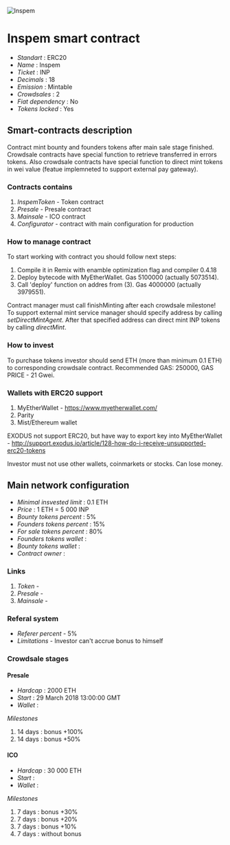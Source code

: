 ![Inspem](logo.png "Inspem")

# Inspem smart contract

* _Standart_        : ERC20
* _Name_            : Inspem
* _Ticket_          : INP
* _Decimals_        : 18
* _Emission_        : Mintable
* _Crowdsales_      : 2
* _Fiat dependency_ : No
* _Tokens locked_   : Yes

## Smart-contracts description

Contract mint bounty and founders tokens after main sale stage finished. 
Crowdsale contracts have special function to retrieve transferred in errors tokens.
Also crowdsale contracts have special function to direct mint tokens in wei value (featue implemneted to support external pay gateway).

### Contracts contains
1. _InspemToken_ - Token contract
2. _Presale_ - Presale contract
3. _Mainsale_ - ICO contract
4. _Configurator_ - contract with main configuration for production

### How to manage contract
To start working with contract you should follow next steps:
1. Compile it in Remix with enamble optimization flag and compiler 0.4.18
2. Deploy bytecode with MyEtherWallet. Gas 5100000 (actually 5073514).
3. Call 'deploy' function on addres from (3). Gas 4000000 (actually 3979551). 

Contract manager must call finishMinting after each crowdsale milestone!
To support external mint service manager should specify address by calling _setDirectMintAgent_. After that specified address can direct mint INP tokens by calling _directMint_.

### How to invest
To purchase tokens investor should send ETH (more than minimum 0.1 ETH) to corresponding crowdsale contract.
Recommended GAS: 250000, GAS PRICE - 21 Gwei.

### Wallets with ERC20 support
1. MyEtherWallet - https://www.myetherwallet.com/
2. Parity 
3. Mist/Ethereum wallet

EXODUS not support ERC20, but have way to export key into MyEtherWallet - http://support.exodus.io/article/128-how-do-i-receive-unsupported-erc20-tokens

Investor must not use other wallets, coinmarkets or stocks. Can lose money.

## Main network configuration

* _Minimal insvested limit_     : 0.1 ETH
* _Price_                       : 1 ETH = 5 000 INP
* _Bounty tokens percent_       : 5% 
* _Founders tokens percent_     : 15% 
* _For sale tokens percent_     : 80% 
* _Founders tokens wallet_      :  
* _Bounty tokens wallet_        : 
* _Contract owner_              : 

### Links
1. _Token_ -
2. _Presale_ -
3. _Mainsale_ -

### Referal system
* _Referer percent_ - 5%
* _Limitations_ - Investor сan't accrue bonus to himself

### Crowdsale stages

#### Presale
* _Hardcap_                    : 2000 ETH
* _Start_                      : 29 March 2018 13:00:00 GMT
* _Wallet_                     : 

_Milestones_
1. 14 days                     : bonus +100% 
2. 14 days                     : bonus +50% 

#### ICO
* _Hardcap_                    : 30 000 ETH
* _Start_                      : 
* _Wallet_                     : 

_Milestones_
1. 7 days                      : bonus +30% 
2. 7 days                      : bonus +20% 
3. 7 days                      : bonus +10% 
4. 7 days                      : without bonus


